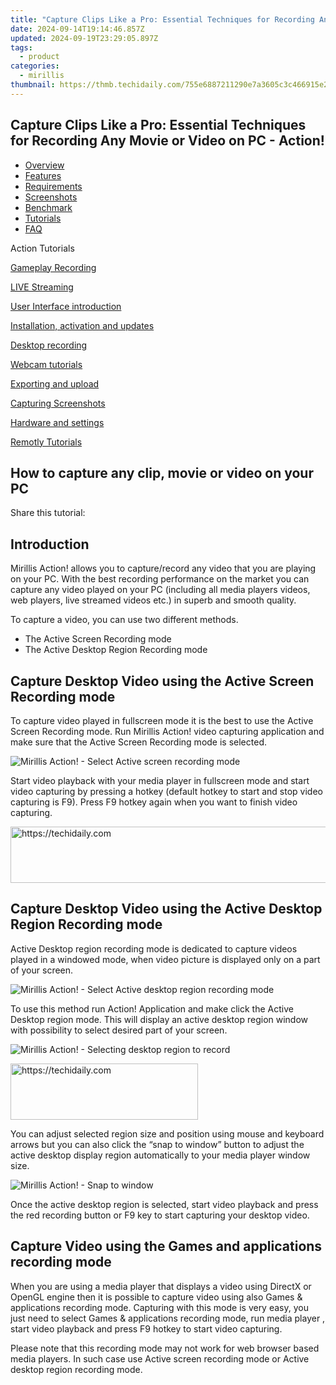 ```yaml
---
title: "Capture Clips Like a Pro: Essential Techniques for Recording Any Movie or Video on PC - Action!"
date: 2024-09-14T19:14:46.857Z
updated: 2024-09-19T23:29:05.897Z
tags:
  - product
categories:
  - mirillis
thumbnail: https://thmb.techidaily.com/755e6887211290e7a3605c3c466915e29d575ef749d02f8bbbc7b8223952f6c6.jpg
---
```


## Capture Clips Like a Pro: Essential Techniques for Recording Any Movie or Video on PC - Action!

* [Overview](https://tools.techidaily.com/mirillis/products/)
* [Features](https://tools.techidaily.com/mirillis/products/)
* [Requirements](https://tools.techidaily.com/mirillis/products/)
* [Screenshots](https://tools.techidaily.com/mirillis/products/)
* [Benchmark](https://tools.techidaily.com/mirillis/products/)
* [Tutorials](https://tools.techidaily.com/mirillis/products/)
* [FAQ](https://tools.techidaily.com/mirillis/products/)

Action Tutorials

[Gameplay Recording](https://tools.techidaily.com/mirillis/products/) 

[LIVE Streaming](https://tools.techidaily.com/mirillis/products/) 

[User Interface introduction](https://tools.techidaily.com/mirillis/products/) 

[Installation, activation and updates](https://tools.techidaily.com/mirillis/products/) 

[Desktop recording](https://tools.techidaily.com/mirillis/products/) 

[Webcam tutorials](https://tools.techidaily.com/mirillis/products/) 

[Exporting and upload](https://tools.techidaily.com/mirillis/products/) 

[Capturing Screenshots](https://tools.techidaily.com/mirillis/products/) 

[Hardware and settings](https://tools.techidaily.com/mirillis/products/) 

[Remotly Tutorials](https://remotly.com/tutorials/getting-started-with-remotly-for-windows-pc) 

## How to capture any clip, movie or video on your PC

  
 Share this tutorial:

##  Introduction 

 Mirillis Action! allows you to capture/record any video that you are playing on your PC. With the best recording performance on the market you can capture any video played on your PC (including all media players videos, web players, live streamed videos etc.) in superb and smooth quality. 

 To capture a video, you can use two different methods.

* The Active Screen Recording mode
* The Active Desktop Region Recording mode

## Capture Desktop Video using the Active Screen Recording mode

 To capture video played in fullscreen mode it is the best to use the Active Screen Recording mode. Run Mirillis Action! video capturing application and make sure that the Active Screen Recording mode is selected. 

![Mirillis Action! - Select Active screen recording mode](https://mirillis.com/res/old/gfx/tutorials/howto/dv1.png) 

 Start video playback with your media player in fullscreen mode and start video capturing by pressing a hotkey (default hotkey to start and stop video capturing is F9). Press F9 hotkey again when you want to finish video capturing.

<!-- affiliate ads begin -->
<a href="https://imp.i357552.net/c/5597632/977686/11832" target="_top" id="977686">
  <img src="//a.impactradius-go.com/display-ad/11832-977686" border="0" alt="https://techidaily.com" width="728" height="90"/>
</a>
<img height="0" width="0" src="https://imp.i357552.net/i/5597632/977686/11832" style="position:absolute;visibility:hidden;" border="0" />
<!-- affiliate ads end -->

##  Capture Desktop Video using the Active Desktop Region Recording mode

 Active Desktop region recording mode is dedicated to capture videos played in a windowed mode, when video picture is displayed only on a part of your screen. 

![Mirillis Action! - Select Active desktop region recording mode](https://mirillis.com/res/old/gfx/tutorials/howto/dv2.png) 

 To use this method run Action! Application and make click the Active Desktop region mode. This will display an active desktop region window with possibility to select desired part of your screen.

![Mirillis Action! - Selecting desktop region to record](https://mirillis.com/res/old/gfx/tutorials/howto/dv3video.png) 

<!-- affiliate ads begin -->
<a href="https://aligracehair.sjv.io/c/5597632/2036467/19272" target="_top" id="2036467">
  <img src="//a.impactradius-go.com/display-ad/19272-2036467" border="0" alt="https://techidaily.com" width="300" height="90"/>
</a>
<img height="0" width="0" src="https://aligracehair.sjv.io/i/5597632/2036467/19272" style="position:absolute;visibility:hidden;" border="0" />
<!-- affiliate ads end -->

 You can adjust selected region size and position using mouse and keyboard arrows but you can also click the “snap to window” button to adjust the active desktop display region automatically to your media player window size. 

![Mirillis Action! - Snap to window](https://mirillis.com/res/old/gfx/tutorials/howto/c5.png) 

 Once the active desktop region is selected, start video playback and press the red recording button or F9 key to start capturing your desktop video. 

## Capture Video using the Games and applications recording mode

 When you are using a media player that displays a video using DirectX or OpenGL engine then it is possible to capture video using also Games & applications recording mode. Capturing with this mode is very easy, you just need to select Games & applications recording mode, run media player , start video playback and press F9 hotkey to start video capturing. 

 Please note that this recording mode may not work for web browser based media players. In such case use Active screen recording mode or Active desktop region recording mode.

<ins class="adsbygoogle"
     style="display:block"
     data-ad-format="autorelaxed"
     data-ad-client="ca-pub-7571918770474297"
     data-ad-slot="1223367746"></ins>

<ins class="adsbygoogle"
     style="display:block"
     data-ad-client="ca-pub-7571918770474297"
     data-ad-slot="8358498916"
     data-ad-format="auto"
     data-full-width-responsive="true"></ins>
